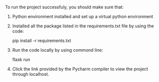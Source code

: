 


To run the project successfuly, you should make sure that:

1. Python environment installed and set up a virtual python environment
2. Installed all the package listed in the requirements.txt file by using the code:
               
    pip install -r requirements.txt
3. Run the code locally by using commond line: 

      flask run

4. Click the link provided by the Pycharm compiler to view the project through localhost.


